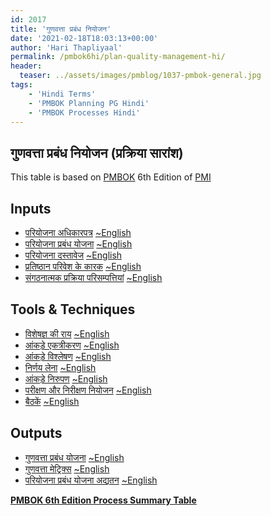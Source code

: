 ```yaml
---
id: 2017   
title: 'गुणवत्ता प्रबंध नियोजन'
date: '2021-02-18T18:03:13+00:00'
author: 'Hari Thapliyaal'
permalink: /pmbok6hi/plan-quality-management-hi/
header:
  teaser: ../assets/images/pmblog/1037-pmbok-general.jpg
tags:
    - 'Hindi Terms'
    - 'PMBOK Planning PG Hindi'
    - 'PMBOK Processes Hindi'
---
```


## गुणवत्ता प्रबंध नियोजन (प्रक्रिया सारांश)

This table is based on [PMBOK](https://www.pmi.org/pmbok-guide-standards) 6th Edition of [PMI](https:/www.pmi.org)

## Inputs

- [परियोजना अधिकारपत्र](/pmbok6hi/project-charter-hi) [~English](/pmbok6/Project-Charter)
- [परियोजना प्रबंध योजना](/pmbok6hi/project-management-plan-hi) [~English](/pmbok6/Project-Management-Plan)
- [परियोजना दस्तावेज](/pmbok6hi/project-documents-hi) [~English](/pmbok6/Project-Documents)
- [प्रतिष्ठान परिवेश के कारक](/pmbok6hi/enterprise-environmental-factors-hi) [~English](/pmbok6/Enterprise-Environmental-Factors)
- [संगठनात्मक प्रक्रिया परिसम्पत्तियां](/pmbok6hi/organizational-process-assets-hi) [~English](/pmbok6/Organizational-Process-Assets)

## Tools &amp; Techniques

- [विशेषज्ञ की राय](/pmbok6hi/expert-judgement-hi) [~English](/pmbok6/Expert-Judgement)
- [आंकड़े एकत्रीकरण](/pmbok6hi/data-gathering-hi) [~English](/pmbok6/Data-Gathering)
- [आंकड़े विश्लेषण](/pmbok6hi/data-analysis-hi) [~English](/pmbok6/Data-Analysis)
- [निर्णय लेना](/pmbok6hi/decision-making-hi) [~English](/pmbok6/Decision-Making)
- [आंकड़े निरुपण](/pmbok6hi/data-representation-hi) [~English](/pmbok6/Data-Representation)
- [परीक्षण और निरीक्षण नियोजन](/pmbok6hi/test-and-inspection-planning-hi) [~English](/pmbok6/Test-And-Inspection-Planning)
- [बैठकें](/pmbok6hi/meetings-hi) [~English](/pmbok6/Meetings)

## Outputs

- [गुणवत्ता प्रबंध योजना](/pmbok6hi/quality-management-plan-hi) [~English](/pmbok6/Quality-Management-Plan)
- [गुणवत्ता मेट्रिक्स](/pmbok6hi/quality-metrics-hi) [~English](/pmbok6/Quality-Metrics)
- [परियोजना प्रबंध योजना अद्यतन](/pmbok6hi/project-management-plan-updates-hi) [~English](/pmbok6/Project-Management-Plan-Updates)

**[PMBOK 6th Edition Process Summary Table](process-groups-and-processes-in-pmbok6/)**

